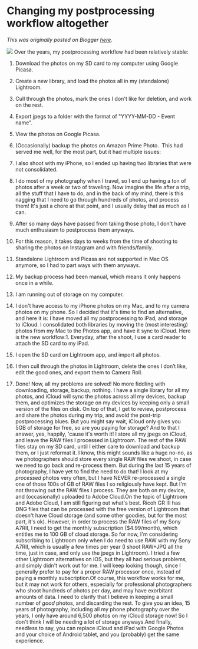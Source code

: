 # Changing my postprocessing workflow altogether

*This was originally posted on Blogger [here](https://photopensieve.blogspot.com/2020/10/changing-my-postprocessing-workflow.html)*.

![](https://blogger.googleusercontent.com/img/b/R29vZ2xl/AVvXsEhJNwt5CpzHUykx08Teds_jcwW_CREyy8yWbf-KQ6Vlpv90ODPicMiCcZ0__AdukJtaxzlWaNpyPU4FD38FPsAgAR1tXadnVjh9Q8XNeVZ4UXbyE2F6EoCw6bf5fOBK7pTRYHfpEy5j5Omg/w640-h360/workflow.001.jpeg)
Over the years, my postprocessing workflow had been relatively stable: 

1. Download the photos on my SD card to my computer using Google Picasa.
2. Create a new library, and load the photos all in my (standalone) Lightroom. 
3. Cull through the photos, mark the ones I don't like for deletion, and work on the rest.
4. Export jpegs to a folder with the format of "YYYY-MM-DD - Event name".
5. View the photos on Google Picasa.
6. (Occasionally) backup the photos on Amazon Prime Photo. 
This had served me well, for the most part, but it had multiple issues:

1. I also shoot with my iPhone, so I ended up having two libraries that were not consolidated.
2. I do most of my photography when I travel, so I end up having a ton of photos after a week or two of traveling. Now imagine the life after a trip, all the stuff that I have to do, and in the back of my mind, there is this nagging that I need to go through hundreds of photos, and process them! It's just a chore at that point, and I usually delay that as much as I can.
3. After so many days have passed from taking those photo, I don't have much enthusiasm to postprocess them anyways.
4. For this reason, it takes days to weeks from the time of shooting to sharing the photos on Instagram and with friends/family.
5. Standalone Lightroom and Picasa are not supported in Mac OS anymore, so I had to part ways with them anyways.
6. My backup process had been manual, which means it only happens once in a while.
7. I am running out of storage on my computer.
8. I don't have access to my iPhone photos on my Mac, and to my camera photos on my phone.
So I decided that it's time to find an alternative, and here it is: I have moved all my postprocessing to iPad, and storage to iCloud. I consolidated both libraries by moving the (most interesting) photos from my Mac to the Photos app, and have it sync to iCloud. Here is the new workflow:1. Everyday, after the shoot, I use a card reader to attach the SD card to my iPad. 
2. I open the SD card on Lightroom app, and import all photos. 
3. I then cull through the photos in Lightroom, delete the ones I don’t like, edit the good ones, and export them to Camera Roll.
4. Done!
Now, all my problems are solved! No more fiddling with downloading, storage, backup, nothing. I have a single library for all my photos, and iCloud will sync the photos across all my devices, backup them, and optimizes the storage on my devices by keeping only a small version of the files on disk. On top of that, I get to review, postprocess and share the photos during my trip, and avoid the post-trip postprocessing blues. But you might say wait, iCloud only gives you 5GB of storage for free, so are you paying for storage? And to that I answer, yes, happily, 'cause it's worth it! I store all my jpegs on iCloud, and leave the RAW files I processed in Lightroom. The rest of the RAW files stay on my SD card, until I either care to download and backup them, or I just reformat it. I know, this might sounds like a huge no-no, as we photographers should store every single RAW files we shoot, in case we need to go back and re-process them. But during the last 15 years of photography, I have yet to find the need to do that! I look at my *processed* photos very often, but I have NEVER re-processed a single one of those 100s of GB of RAW files I so religiously have kept. But I'm not throwing out the RAW files I process. They are both on my device, and (occasionally) uploaded to Adobe Cloud.On the topic of Lightroom and Adobe Cloud, I am still figuring out what's best. Ricoh GR III has DNG files that can be processed with the free version of Lightroom that doesn't have Cloud storage (and some other goodies, but for the most part, it's ok). However, in order to process the RAW files of my Sony A7RII, I need to get the monthly subscription (\$4.99/month), which entitles me to 100 GB of cloud storage. So for now, I'm considering subscribing to Lightroom only when I do need to use RAW with my Sony A7RII, which is usually a few times per year (I shoot RAW+JPG all the time, just in case, and only use the jpegs in Lightroom). I tried a few other Lightroom alternatives on iOS, but they all had serious problems, and simply didn't work out for me. I will keep looking though, since I generally prefer to pay for a proper RAW processor once, instead of paying a monthly subscription.Of course, this workflow works for me, but it may not work for others, especially for professional photographers who shoot hundreds of photos per day, and may have exorbitant amounts of data. I need to clarify that I believe in keeping a small number of *good* photos, and discarding the rest. To give you an idea, 15 years of photography, including all my phone photography over the years, I only have around 6,500 photos on my iCloud storage now! So I don't think I will be needing a lot of storage anyways.And finally, needless to say, you can replace iCloud and iPad with Google Photos and your choice of Android tablet, and you (probably) get the same experience.